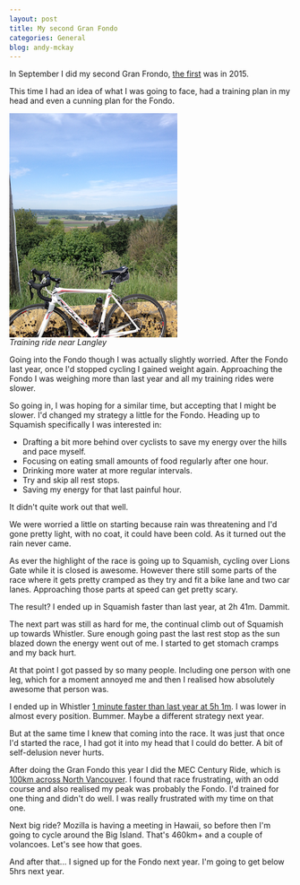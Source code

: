 ```yaml
---
layout: post
title: My second Gran Fondo
categories: General
blog: andy-mckay
---
```


In September I did my second Gran Frondo, <a href="https://mckay.pub/2015-09-12-gran-fondo/">the first</a> was in 2015.

This time I had an idea of what I was going to face, had a training plan in my head and even a cunning plan for the Fondo.

<img src="/files/IMG_1752.png" style="display: block"/>
<cite>Training ride near Langley</cite>

Going into the Fondo though I was actually slightly worried. After the Fondo last year, once I'd stopped cycling I gained weight again. Approaching the Fondo I was weighing more than last year and all my training rides were slower.

So going in, I was hoping for a similar time, but accepting that I might be slower. I'd changed my strategy a little for the Fondo. Heading up to Squamish specifically I was interested in:

* Drafting a bit more behind over cyclists to save my energy over the hills and pace myself.
* Focusing on eating small amounts of food regularly after one hour.
* Drinking more water at more regular intervals.
* Try and skip all rest stops.
* Saving my energy for that last painful hour.

It didn't quite work out that well.

We were worried a little on starting because rain was threatening and I'd gone pretty light, with no coat, it could have been cold. As it turned out the rain never came.

As ever the highlight of the race is going up to Squamish, cycling over Lions Gate while it is closed is awesome. However there still some parts of the race where it gets pretty cramped as they try and fit a bike lane and two car lanes. Approaching those parts at speed can get pretty scary.

The result? I ended up in Squamish faster than last year, at 2h 41m. Dammit.

The next part was still as hard for me, the continual climb out of Squamish up towards Whistler. Sure enough going past the last rest stop as the sun blazed down the energy went out of me. I started to get stomach cramps and my back hurt.

At that point I got passed by so many people. Including one person with one leg, which for a moment annoyed me and then I realised how absolutely awesome that person was.

I ended up in Whistler <a href="https://www.strava.com/activities/707567852">1 minute faster than last year at 5h 1m</a>. I was lower in almost every position. Bummer. Maybe a different strategy next year.

But at the same time I knew that coming into the race. It was just that once I'd started the race, I had got it into my head that I could do better. A bit of self-delusion never hurts.

After doing the Gran Fondo this year I did the MEC Century Ride, which is <a href="https://www.strava.com/activities/731171146">100km across North Vancouver</a>. I found that race frustrating, with an odd course and also realised my peak was probably the Fondo. I'd trained for one thing and didn't do well. I was really frustrated with my time on that one.

Next big ride? Mozilla is having a meeting in Hawaii, so before then I'm going to cycle around the Big Island. That's 460km+ and a couple of volancoes. Let's see how that goes.

And after that... I signed up for the Fondo next year. I'm going to get below 5hrs next year.
